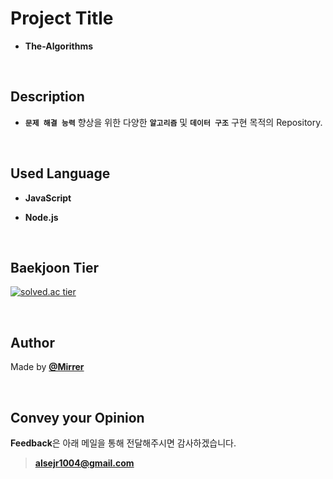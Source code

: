 # Project Title

- **The-Algorithms**


<br />

## Description

- **`문제 해결 능력`**  향상을 위한 다양한 **`알고리즘`** 및 **`데이터 구조`** 구현 목적의 Repository.

<br />


## Used Language

- **JavaScript**

- **Node.js**

<br />


## Baekjoon Tier

[![solved.ac tier](http://mazassumnida.wtf/api/v2/generate_badge?boj=alsejr1004)](https://solved.ac/alsejr1004)


<br />


## Author

Made by [**@Mirrer**](https://www.instagram.com/mirrerlike_/)


<br />


## Convey your Opinion

**Feedback**은 아래 메일을 통해 전달해주시면 감사하겠습니다.

> [**alsejr1004@gmail.com**](mailto:alsejr1004@gmail.com)


<br />
